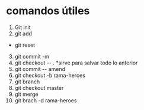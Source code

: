 # comandos útiles

1. Git init
2. git add 
*  git reset 
3. git commit -m
5. git checkout -- . *sirve para salvar todo lo anterior
7. git commit -- amend
8. git checkout -b rama-heroes
9. git branch 
10. git checkout master
11. git merge
12. git brach -d rama-heroes